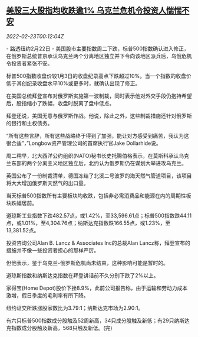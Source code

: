 <!--1645576262000-->
[美股三大股指均收跌逾1% 乌克兰危机令投资人惴惴不安](https://cn.reuters.com/article/usa-stocks-0222-tues-idCNKBS2KS00E)
------

<div><i>2022-02-23T00:12:04Z</i></div><p>- 路透纽约2月22日 - 美国股市主要指数周二下跌，标普500指数确认进入修正，在俄罗斯总统普京承认乌克兰两个分离地区独立并下令向该地区派兵后，乌俄危机令投资者紧张不安。</p><p>标普500指数收盘价较1月3日的收盘纪录高点下跌超过10%。当一个指数的收盘价低于其创纪录收盘水平10%或更多时，就确认出现了修正。</p><p>在美国总统拜登宣布对俄罗斯实施第一波制裁，同时表示他对外交手段仍抱持希望后，股指缩小了跌幅，收盘时脱离了盘中低点。</p><p>拜登还说，美国无意与俄罗斯作战。他说，除此之外，这些制裁措施还针对俄罗斯的银行和主权债务。</p><p>“所有这些言辞，所有这些战略终于得到了加强，能让对方感受到痛苦，我认为这很合适”，”Longbow资产管理公司的首席执行官Jake Dollarhide说。</p><p>周二稍早，北大西洋公约组织(NATO)秘书长史托腾伯格表示，在莫斯科承认乌克兰东部的两个分离主义地区独立后，北约认为俄罗斯仍在谋划大举进攻乌克兰。</p><p>英国公布了一份制裁清单，德国冻结了北溪二号波罗的海天然气管道项目，该项目将大大增加俄罗斯天然气的出口量。</p><p>当天标普500指数所有主要板块均收跌，包括非必需消费品和能源在内的周期性板块跌幅居前。</p><p>道琼斯工业指数下跌482.57点，或1.42%，至33,596.61点；标普500指数跌44.11点，或1.01%，至4,304.76点；纳斯达克指数跌166.55点，或1.23%，至13,381.52点。</p><p>投资咨询公司Alan B. Lancz &amp; Associates Inc的总裁Alan Lancz称，拜登宣布的措施并不像一些投资者担心的那样严厉。</p><p>但他表示，鉴于乌克兰-俄罗斯危机尚未结束，这种影响可能是暂时的。</p><p>道琼斯指数和纳斯达克指数在拜登讲话前不久分别下跌了2%以上。</p><p>家得宝(Home Depot)股价下挫8.9%，此前公司报告称，由于运输和劳动力成本激增，假日季度的毛利率有所下降。</p><p>纽约证交所跌涨股家数比为3.79:1；纳斯达克市场为2.90:1。</p><p>有六只标普500指数成分股触及52周新高，34只成分股触及新低；有29只纳斯达克指数成分股触及新高，568只触及新低。(完)</p>
